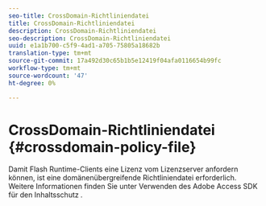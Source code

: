 ```yaml
---
seo-title: CrossDomain-Richtliniendatei
title: CrossDomain-Richtliniendatei
description: CrossDomain-Richtliniendatei
seo-description: CrossDomain-Richtliniendatei
uuid: e1a1b700-c5f9-4ad1-a705-75805a18682b
translation-type: tm+mt
source-git-commit: 17a492d30c65b1b5e12419f04afa0116654b99fc
workflow-type: tm+mt
source-wordcount: '47'
ht-degree: 0%

---
```



# CrossDomain-Richtliniendatei {#crossdomain-policy-file}

Damit Flash Runtime-Clients eine Lizenz vom Lizenzserver anfordern können, ist eine domänenübergreifende Richtliniendatei erforderlich. Weitere Informationen finden Sie unter Verwenden des Adobe Access SDK für den Inhaltsschutz *.*
